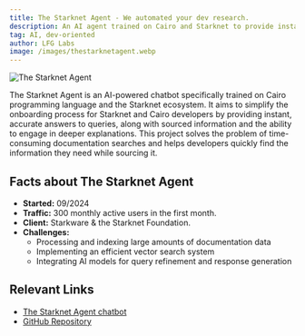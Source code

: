 ```yaml
---
title: The Starknet Agent - We automated your dev research.
description: An AI agent trained on Cairo and Starknet to provide instant, sourced answers and in-depth explanations
tag: AI, dev-oriented
author: LFG Labs
image: /images/thestarknetagent.webp
---
```


![The Starknet Agent](/images/thestarknetagent.webp)

The Starknet Agent is an AI-powered chatbot specifically trained on Cairo programming language and the Starknet ecosystem. It aims to simplify the onboarding process for Starknet and Cairo developers by providing instant, accurate answers to queries, along with sourced information and the ability to engage in deeper explanations. This project solves the problem of time-consuming documentation searches and helps developers quickly find the information they need while sourcing it.

## Facts about The Starknet Agent

- **Started:** 09/2024
- **Traffic:** 300 monthly active users in the first month.
- **Client:** Starkware & the Starknet Foundation.
- **Challenges:**
  - Processing and indexing large amounts of documentation data
  - Implementing an efficient vector search system
  - Integrating AI models for query refinement and response generation

## Relevant Links

- [The Starknet Agent chatbot](https://agent.starknet.id/)
- [GitHub Repository](https://github.com/cairo-book/starknet-agent)
